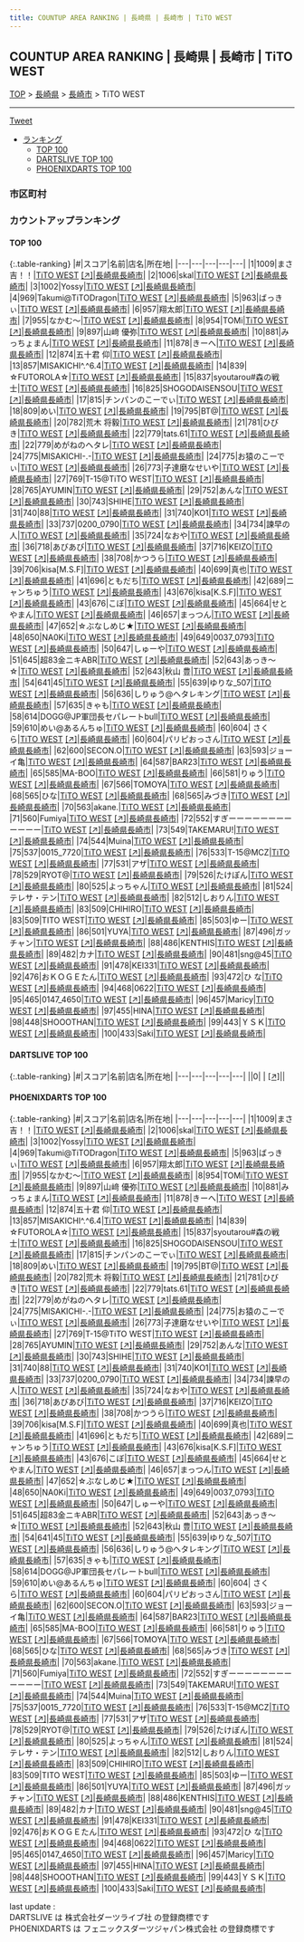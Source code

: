 ```yaml
---
title: COUNTUP AREA RANKING | 長崎県 | 長崎市 | TiTO WEST
---
```

## COUNTUP AREA RANKING | 長崎県 | 長崎市 | TiTO WEST

[TOP](/darts/rank/) > [長崎県](/darts/rank/長崎県/) > [長崎市](/darts/rank/長崎県/長崎市/) > TiTO WEST

___

<a href="https://twitter.com/share?ref_src=twsrc%5Etfw" data-text="COUNTUP AREA RANKING | 長崎県長崎市TiTO WEST" class="twitter-share-button" data-hashtags="DARTSLIVE,PHOENIXDARTS,darts,ダーツ" data-show-count="false">Tweet</a>

* [ランキング](#カウントアップランキング)
    * [TOP 100](#top-100)
    * [DARTSLIVE TOP 100](#dartslive-top-100)
    * [PHOENIXDARTS TOP 100](#phoenixdarts-top-100)

### 市区町村

<ul>

</ul>

### カウントアップランキング

#### TOP 100



{:.table-ranking}
|#|スコア|名前|店名|所在地|
|---|---|---|---|---|
|1|1009|<span class="rank-name-pd">まさ吉！！</span>|<a href="/darts/rank/shops/7920.html">TiTO WEST</a> <a href="https://vs.phoenixdarts.com/jp/shop/shopDetailInfo/s_7920?s_seq=7920">[↗]</a>|<a href="/darts/rank/長崎県/長崎市">長崎県長崎市</a>|
|2|1006|<span class="rank-name-pd">skal</span>|<a href="/darts/rank/shops/7920.html">TiTO WEST</a> <a href="https://vs.phoenixdarts.com/jp/shop/shopDetailInfo/s_7920?s_seq=7920">[↗]</a>|<a href="/darts/rank/長崎県/長崎市">長崎県長崎市</a>|
|3|1002|<span class="rank-name-pd">Yossy</span>|<a href="/darts/rank/shops/7920.html">TiTO WEST</a> <a href="https://vs.phoenixdarts.com/jp/shop/shopDetailInfo/s_7920?s_seq=7920">[↗]</a>|<a href="/darts/rank/長崎県/長崎市">長崎県長崎市</a>|
|4|969|<span class="rank-name-pd">Takumi@TiTODragon</span>|<a href="/darts/rank/shops/7920.html">TiTO WEST</a> <a href="https://vs.phoenixdarts.com/jp/shop/shopDetailInfo/s_7920?s_seq=7920">[↗]</a>|<a href="/darts/rank/長崎県/長崎市">長崎県長崎市</a>|
|5|963|<span class="rank-name-pd">ばっきぃ</span>|<a href="/darts/rank/shops/7920.html">TiTO WEST</a> <a href="https://vs.phoenixdarts.com/jp/shop/shopDetailInfo/s_7920?s_seq=7920">[↗]</a>|<a href="/darts/rank/長崎県/長崎市">長崎県長崎市</a>|
|6|957|<span class="rank-name-pd">翔太郎</span>|<a href="/darts/rank/shops/7920.html">TiTO WEST</a> <a href="https://vs.phoenixdarts.com/jp/shop/shopDetailInfo/s_7920?s_seq=7920">[↗]</a>|<a href="/darts/rank/長崎県/長崎市">長崎県長崎市</a>|
|7|955|<span class="rank-name-pd">なかむ〜</span>|<a href="/darts/rank/shops/7920.html">TiTO WEST</a> <a href="https://vs.phoenixdarts.com/jp/shop/shopDetailInfo/s_7920?s_seq=7920">[↗]</a>|<a href="/darts/rank/長崎県/長崎市">長崎県長崎市</a>|
|8|954|<span class="rank-name-pd">TOMi</span>|<a href="/darts/rank/shops/7920.html">TiTO WEST</a> <a href="https://vs.phoenixdarts.com/jp/shop/shopDetailInfo/s_7920?s_seq=7920">[↗]</a>|<a href="/darts/rank/長崎県/長崎市">長崎県長崎市</a>|
|9|897|<span class="rank-name-pd">山﨑 優弥</span>|<a href="/darts/rank/shops/7920.html">TiTO WEST</a> <a href="https://vs.phoenixdarts.com/jp/shop/shopDetailInfo/s_7920?s_seq=7920">[↗]</a>|<a href="/darts/rank/長崎県/長崎市">長崎県長崎市</a>|
|10|881|<span class="rank-name-pd">みっちょまん</span>|<a href="/darts/rank/shops/7920.html">TiTO WEST</a> <a href="https://vs.phoenixdarts.com/jp/shop/shopDetailInfo/s_7920?s_seq=7920">[↗]</a>|<a href="/darts/rank/長崎県/長崎市">長崎県長崎市</a>|
|11|878|<span class="rank-name-pd">きーへ</span>|<a href="/darts/rank/shops/7920.html">TiTO WEST</a> <a href="https://vs.phoenixdarts.com/jp/shop/shopDetailInfo/s_7920?s_seq=7920">[↗]</a>|<a href="/darts/rank/長崎県/長崎市">長崎県長崎市</a>|
|12|874|<span class="rank-name-pd"><span class="pro-icon-pd"></span>五十君 仰</span>|<a href="/darts/rank/shops/7920.html">TiTO WEST</a> <a href="https://vs.phoenixdarts.com/jp/shop/shopDetailInfo/s_7920?s_seq=7920">[↗]</a>|<a href="/darts/rank/長崎県/長崎市">長崎県長崎市</a>|
|13|857|<span class="rank-name-pd">MISAKICHI^.^6.4</span>|<a href="/darts/rank/shops/7920.html">TiTO WEST</a> <a href="https://vs.phoenixdarts.com/jp/shop/shopDetailInfo/s_7920?s_seq=7920">[↗]</a>|<a href="/darts/rank/長崎県/長崎市">長崎県長崎市</a>|
|14|839|<span class="rank-name-pd">☆FUTOROLA☆</span>|<a href="/darts/rank/shops/7920.html">TiTO WEST</a> <a href="https://vs.phoenixdarts.com/jp/shop/shopDetailInfo/s_7920?s_seq=7920">[↗]</a>|<a href="/darts/rank/長崎県/長崎市">長崎県長崎市</a>|
|15|837|<span class="rank-name-pd">syoutarou#森の戦士</span>|<a href="/darts/rank/shops/7920.html">TiTO WEST</a> <a href="https://vs.phoenixdarts.com/jp/shop/shopDetailInfo/s_7920?s_seq=7920">[↗]</a>|<a href="/darts/rank/長崎県/長崎市">長崎県長崎市</a>|
|16|825|<span class="rank-name-pd">SHOGODAISENSOU</span>|<a href="/darts/rank/shops/7920.html">TiTO WEST</a> <a href="https://vs.phoenixdarts.com/jp/shop/shopDetailInfo/s_7920?s_seq=7920">[↗]</a>|<a href="/darts/rank/長崎県/長崎市">長崎県長崎市</a>|
|17|815|<span class="rank-name-pd">チンパンのこーでぃ</span>|<a href="/darts/rank/shops/7920.html">TiTO WEST</a> <a href="https://vs.phoenixdarts.com/jp/shop/shopDetailInfo/s_7920?s_seq=7920">[↗]</a>|<a href="/darts/rank/長崎県/長崎市">長崎県長崎市</a>|
|18|809|<span class="rank-name-pd">めい</span>|<a href="/darts/rank/shops/7920.html">TiTO WEST</a> <a href="https://vs.phoenixdarts.com/jp/shop/shopDetailInfo/s_7920?s_seq=7920">[↗]</a>|<a href="/darts/rank/長崎県/長崎市">長崎県長崎市</a>|
|19|795|<span class="rank-name-pd">BT@</span>|<a href="/darts/rank/shops/7920.html">TiTO WEST</a> <a href="https://vs.phoenixdarts.com/jp/shop/shopDetailInfo/s_7920?s_seq=7920">[↗]</a>|<a href="/darts/rank/長崎県/長崎市">長崎県長崎市</a>|
|20|782|<span class="rank-name-pd">荒木 将毅</span>|<a href="/darts/rank/shops/7920.html">TiTO WEST</a> <a href="https://vs.phoenixdarts.com/jp/shop/shopDetailInfo/s_7920?s_seq=7920">[↗]</a>|<a href="/darts/rank/長崎県/長崎市">長崎県長崎市</a>|
|21|781|<span class="rank-name-pd">ひびき</span>|<a href="/darts/rank/shops/7920.html">TiTO WEST</a> <a href="https://vs.phoenixdarts.com/jp/shop/shopDetailInfo/s_7920?s_seq=7920">[↗]</a>|<a href="/darts/rank/長崎県/長崎市">長崎県長崎市</a>|
|22|779|<span class="rank-name-pd">tats.61</span>|<a href="/darts/rank/shops/7920.html">TiTO WEST</a> <a href="https://vs.phoenixdarts.com/jp/shop/shopDetailInfo/s_7920?s_seq=7920">[↗]</a>|<a href="/darts/rank/長崎県/長崎市">長崎県長崎市</a>|
|22|779|<span class="rank-name-pd">めがねのヘタレ</span>|<a href="/darts/rank/shops/7920.html">TiTO WEST</a> <a href="https://vs.phoenixdarts.com/jp/shop/shopDetailInfo/s_7920?s_seq=7920">[↗]</a>|<a href="/darts/rank/長崎県/長崎市">長崎県長崎市</a>|
|24|775|<span class="rank-name-pd">MISAKICHI-.-</span>|<a href="/darts/rank/shops/7920.html">TiTO WEST</a> <a href="https://vs.phoenixdarts.com/jp/shop/shopDetailInfo/s_7920?s_seq=7920">[↗]</a>|<a href="/darts/rank/長崎県/長崎市">長崎県長崎市</a>|
|24|775|<span class="rank-name-pd">お猿のこーでぃ</span>|<a href="/darts/rank/shops/7920.html">TiTO WEST</a> <a href="https://vs.phoenixdarts.com/jp/shop/shopDetailInfo/s_7920?s_seq=7920">[↗]</a>|<a href="/darts/rank/長崎県/長崎市">長崎県長崎市</a>|
|26|773|<span class="rank-name-pd">子達磨なせいや</span>|<a href="/darts/rank/shops/7920.html">TiTO WEST</a> <a href="https://vs.phoenixdarts.com/jp/shop/shopDetailInfo/s_7920?s_seq=7920">[↗]</a>|<a href="/darts/rank/長崎県/長崎市">長崎県長崎市</a>|
|27|769|<span class="rank-name-pd">T-15@TiTO WEST</span>|<a href="/darts/rank/shops/7920.html">TiTO WEST</a> <a href="https://vs.phoenixdarts.com/jp/shop/shopDetailInfo/s_7920?s_seq=7920">[↗]</a>|<a href="/darts/rank/長崎県/長崎市">長崎県長崎市</a>|
|28|765|<span class="rank-name-pd">AYUMIN</span>|<a href="/darts/rank/shops/7920.html">TiTO WEST</a> <a href="https://vs.phoenixdarts.com/jp/shop/shopDetailInfo/s_7920?s_seq=7920">[↗]</a>|<a href="/darts/rank/長崎県/長崎市">長崎県長崎市</a>|
|29|752|<span class="rank-name-pd">あんな</span>|<a href="/darts/rank/shops/7920.html">TiTO WEST</a> <a href="https://vs.phoenixdarts.com/jp/shop/shopDetailInfo/s_7920?s_seq=7920">[↗]</a>|<a href="/darts/rank/長崎県/長崎市">長崎県長崎市</a>|
|30|743|<span class="rank-name-pd">SHIHE</span>|<a href="/darts/rank/shops/7920.html">TiTO WEST</a> <a href="https://vs.phoenixdarts.com/jp/shop/shopDetailInfo/s_7920?s_seq=7920">[↗]</a>|<a href="/darts/rank/長崎県/長崎市">長崎県長崎市</a>|
|31|740|<span class="rank-name-pd">88</span>|<a href="/darts/rank/shops/7920.html">TiTO WEST</a> <a href="https://vs.phoenixdarts.com/jp/shop/shopDetailInfo/s_7920?s_seq=7920">[↗]</a>|<a href="/darts/rank/長崎県/長崎市">長崎県長崎市</a>|
|31|740|<span class="rank-name-pd">KO1</span>|<a href="/darts/rank/shops/7920.html">TiTO WEST</a> <a href="https://vs.phoenixdarts.com/jp/shop/shopDetailInfo/s_7920?s_seq=7920">[↗]</a>|<a href="/darts/rank/長崎県/長崎市">長崎県長崎市</a>|
|33|737|<span class="rank-name-pd">0200_0790</span>|<a href="/darts/rank/shops/7920.html">TiTO WEST</a> <a href="https://vs.phoenixdarts.com/jp/shop/shopDetailInfo/s_7920?s_seq=7920">[↗]</a>|<a href="/darts/rank/長崎県/長崎市">長崎県長崎市</a>|
|34|734|<span class="rank-name-pd">諫早の人</span>|<a href="/darts/rank/shops/7920.html">TiTO WEST</a> <a href="https://vs.phoenixdarts.com/jp/shop/shopDetailInfo/s_7920?s_seq=7920">[↗]</a>|<a href="/darts/rank/長崎県/長崎市">長崎県長崎市</a>|
|35|724|<span class="rank-name-pd">なおや</span>|<a href="/darts/rank/shops/7920.html">TiTO WEST</a> <a href="https://vs.phoenixdarts.com/jp/shop/shopDetailInfo/s_7920?s_seq=7920">[↗]</a>|<a href="/darts/rank/長崎県/長崎市">長崎県長崎市</a>|
|36|718|<span class="rank-name-pd">あびあび</span>|<a href="/darts/rank/shops/7920.html">TiTO WEST</a> <a href="https://vs.phoenixdarts.com/jp/shop/shopDetailInfo/s_7920?s_seq=7920">[↗]</a>|<a href="/darts/rank/長崎県/長崎市">長崎県長崎市</a>|
|37|716|<span class="rank-name-pd">KEIZO</span>|<a href="/darts/rank/shops/7920.html">TiTO WEST</a> <a href="https://vs.phoenixdarts.com/jp/shop/shopDetailInfo/s_7920?s_seq=7920">[↗]</a>|<a href="/darts/rank/長崎県/長崎市">長崎県長崎市</a>|
|38|708|<span class="rank-name-pd">かつうら</span>|<a href="/darts/rank/shops/7920.html">TiTO WEST</a> <a href="https://vs.phoenixdarts.com/jp/shop/shopDetailInfo/s_7920?s_seq=7920">[↗]</a>|<a href="/darts/rank/長崎県/長崎市">長崎県長崎市</a>|
|39|706|<span class="rank-name-pd">kisa[M.S.F]</span>|<a href="/darts/rank/shops/7920.html">TiTO WEST</a> <a href="https://vs.phoenixdarts.com/jp/shop/shopDetailInfo/s_7920?s_seq=7920">[↗]</a>|<a href="/darts/rank/長崎県/長崎市">長崎県長崎市</a>|
|40|699|<span class="rank-name-pd">真也</span>|<a href="/darts/rank/shops/7920.html">TiTO WEST</a> <a href="https://vs.phoenixdarts.com/jp/shop/shopDetailInfo/s_7920?s_seq=7920">[↗]</a>|<a href="/darts/rank/長崎県/長崎市">長崎県長崎市</a>|
|41|696|<span class="rank-name-pd">ともだち</span>|<a href="/darts/rank/shops/7920.html">TiTO WEST</a> <a href="https://vs.phoenixdarts.com/jp/shop/shopDetailInfo/s_7920?s_seq=7920">[↗]</a>|<a href="/darts/rank/長崎県/長崎市">長崎県長崎市</a>|
|42|689|<span class="rank-name-pd">ニャンちゅう</span>|<a href="/darts/rank/shops/7920.html">TiTO WEST</a> <a href="https://vs.phoenixdarts.com/jp/shop/shopDetailInfo/s_7920?s_seq=7920">[↗]</a>|<a href="/darts/rank/長崎県/長崎市">長崎県長崎市</a>|
|43|676|<span class="rank-name-pd">kisa[K.S.F]</span>|<a href="/darts/rank/shops/7920.html">TiTO WEST</a> <a href="https://vs.phoenixdarts.com/jp/shop/shopDetailInfo/s_7920?s_seq=7920">[↗]</a>|<a href="/darts/rank/長崎県/長崎市">長崎県長崎市</a>|
|43|676|<span class="rank-name-pd">こぼ</span>|<a href="/darts/rank/shops/7920.html">TiTO WEST</a> <a href="https://vs.phoenixdarts.com/jp/shop/shopDetailInfo/s_7920?s_seq=7920">[↗]</a>|<a href="/darts/rank/長崎県/長崎市">長崎県長崎市</a>|
|45|664|<span class="rank-name-pd">せとやまん</span>|<a href="/darts/rank/shops/7920.html">TiTO WEST</a> <a href="https://vs.phoenixdarts.com/jp/shop/shopDetailInfo/s_7920?s_seq=7920">[↗]</a>|<a href="/darts/rank/長崎県/長崎市">長崎県長崎市</a>|
|46|657|<span class="rank-name-pd">まっつん</span>|<a href="/darts/rank/shops/7920.html">TiTO WEST</a> <a href="https://vs.phoenixdarts.com/jp/shop/shopDetailInfo/s_7920?s_seq=7920">[↗]</a>|<a href="/darts/rank/長崎県/長崎市">長崎県長崎市</a>|
|47|652|<span class="rank-name-pd">☆ぶなしめじ★</span>|<a href="/darts/rank/shops/7920.html">TiTO WEST</a> <a href="https://vs.phoenixdarts.com/jp/shop/shopDetailInfo/s_7920?s_seq=7920">[↗]</a>|<a href="/darts/rank/長崎県/長崎市">長崎県長崎市</a>|
|48|650|<span class="rank-name-pd">NA0Ki</span>|<a href="/darts/rank/shops/7920.html">TiTO WEST</a> <a href="https://vs.phoenixdarts.com/jp/shop/shopDetailInfo/s_7920?s_seq=7920">[↗]</a>|<a href="/darts/rank/長崎県/長崎市">長崎県長崎市</a>|
|49|649|<span class="rank-name-pd">0037_0793</span>|<a href="/darts/rank/shops/7920.html">TiTO WEST</a> <a href="https://vs.phoenixdarts.com/jp/shop/shopDetailInfo/s_7920?s_seq=7920">[↗]</a>|<a href="/darts/rank/長崎県/長崎市">長崎県長崎市</a>|
|50|647|<span class="rank-name-pd">しゅーや</span>|<a href="/darts/rank/shops/7920.html">TiTO WEST</a> <a href="https://vs.phoenixdarts.com/jp/shop/shopDetailInfo/s_7920?s_seq=7920">[↗]</a>|<a href="/darts/rank/長崎県/長崎市">長崎県長崎市</a>|
|51|645|<span class="rank-name-pd">超83金ニキABR</span>|<a href="/darts/rank/shops/7920.html">TiTO WEST</a> <a href="https://vs.phoenixdarts.com/jp/shop/shopDetailInfo/s_7920?s_seq=7920">[↗]</a>|<a href="/darts/rank/長崎県/長崎市">長崎県長崎市</a>|
|52|643|<span class="rank-name-pd">あっき～☆</span>|<a href="/darts/rank/shops/7920.html">TiTO WEST</a> <a href="https://vs.phoenixdarts.com/jp/shop/shopDetailInfo/s_7920?s_seq=7920">[↗]</a>|<a href="/darts/rank/長崎県/長崎市">長崎県長崎市</a>|
|52|643|<span class="rank-name-pd"><span class="pro-icon-pd"></span>秋山 豊</span>|<a href="/darts/rank/shops/7920.html">TiTO WEST</a> <a href="https://vs.phoenixdarts.com/jp/shop/shopDetailInfo/s_7920?s_seq=7920">[↗]</a>|<a href="/darts/rank/長崎県/長崎市">長崎県長崎市</a>|
|54|641|<span class="rank-name-pd">45</span>|<a href="/darts/rank/shops/7920.html">TiTO WEST</a> <a href="https://vs.phoenixdarts.com/jp/shop/shopDetailInfo/s_7920?s_seq=7920">[↗]</a>|<a href="/darts/rank/長崎県/長崎市">長崎県長崎市</a>|
|55|639|<span class="rank-name-pd">ゆりな_507</span>|<a href="/darts/rank/shops/7920.html">TiTO WEST</a> <a href="https://vs.phoenixdarts.com/jp/shop/shopDetailInfo/s_7920?s_seq=7920">[↗]</a>|<a href="/darts/rank/長崎県/長崎市">長崎県長崎市</a>|
|56|636|<span class="rank-name-pd">しりゅう@ヘタレキング</span>|<a href="/darts/rank/shops/7920.html">TiTO WEST</a> <a href="https://vs.phoenixdarts.com/jp/shop/shopDetailInfo/s_7920?s_seq=7920">[↗]</a>|<a href="/darts/rank/長崎県/長崎市">長崎県長崎市</a>|
|57|635|<span class="rank-name-pd">きゃも</span>|<a href="/darts/rank/shops/7920.html">TiTO WEST</a> <a href="https://vs.phoenixdarts.com/jp/shop/shopDetailInfo/s_7920?s_seq=7920">[↗]</a>|<a href="/darts/rank/長崎県/長崎市">長崎県長崎市</a>|
|58|614|<span class="rank-name-pd">DOGG@JP軍団長セパレートbull</span>|<a href="/darts/rank/shops/7920.html">TiTO WEST</a> <a href="https://vs.phoenixdarts.com/jp/shop/shopDetailInfo/s_7920?s_seq=7920">[↗]</a>|<a href="/darts/rank/長崎県/長崎市">長崎県長崎市</a>|
|59|610|<span class="rank-name-pd">めい@あるんちゅ</span>|<a href="/darts/rank/shops/7920.html">TiTO WEST</a> <a href="https://vs.phoenixdarts.com/jp/shop/shopDetailInfo/s_7920?s_seq=7920">[↗]</a>|<a href="/darts/rank/長崎県/長崎市">長崎県長崎市</a>|
|60|604|<span class="rank-name-pd"> さくら</span>|<a href="/darts/rank/shops/7920.html">TiTO WEST</a> <a href="https://vs.phoenixdarts.com/jp/shop/shopDetailInfo/s_7920?s_seq=7920">[↗]</a>|<a href="/darts/rank/長崎県/長崎市">長崎県長崎市</a>|
|60|604|<span class="rank-name-pd">パリピおっさん</span>|<a href="/darts/rank/shops/7920.html">TiTO WEST</a> <a href="https://vs.phoenixdarts.com/jp/shop/shopDetailInfo/s_7920?s_seq=7920">[↗]</a>|<a href="/darts/rank/長崎県/長崎市">長崎県長崎市</a>|
|62|600|<span class="rank-name-pd">SECON.O</span>|<a href="/darts/rank/shops/7920.html">TiTO WEST</a> <a href="https://vs.phoenixdarts.com/jp/shop/shopDetailInfo/s_7920?s_seq=7920">[↗]</a>|<a href="/darts/rank/長崎県/長崎市">長崎県長崎市</a>|
|63|593|<span class="rank-name-pd">ジョーイ亀</span>|<a href="/darts/rank/shops/7920.html">TiTO WEST</a> <a href="https://vs.phoenixdarts.com/jp/shop/shopDetailInfo/s_7920?s_seq=7920">[↗]</a>|<a href="/darts/rank/長崎県/長崎市">長崎県長崎市</a>|
|64|587|<span class="rank-name-pd">BAR23</span>|<a href="/darts/rank/shops/7920.html">TiTO WEST</a> <a href="https://vs.phoenixdarts.com/jp/shop/shopDetailInfo/s_7920?s_seq=7920">[↗]</a>|<a href="/darts/rank/長崎県/長崎市">長崎県長崎市</a>|
|65|585|<span class="rank-name-pd">MA-BOO</span>|<a href="/darts/rank/shops/7920.html">TiTO WEST</a> <a href="https://vs.phoenixdarts.com/jp/shop/shopDetailInfo/s_7920?s_seq=7920">[↗]</a>|<a href="/darts/rank/長崎県/長崎市">長崎県長崎市</a>|
|66|581|<span class="rank-name-pd">りゅう</span>|<a href="/darts/rank/shops/7920.html">TiTO WEST</a> <a href="https://vs.phoenixdarts.com/jp/shop/shopDetailInfo/s_7920?s_seq=7920">[↗]</a>|<a href="/darts/rank/長崎県/長崎市">長崎県長崎市</a>|
|67|566|<span class="rank-name-pd">TOMOYA</span>|<a href="/darts/rank/shops/7920.html">TiTO WEST</a> <a href="https://vs.phoenixdarts.com/jp/shop/shopDetailInfo/s_7920?s_seq=7920">[↗]</a>|<a href="/darts/rank/長崎県/長崎市">長崎県長崎市</a>|
|68|565|<span class="rank-name-pd">ひな</span>|<a href="/darts/rank/shops/7920.html">TiTO WEST</a> <a href="https://vs.phoenixdarts.com/jp/shop/shopDetailInfo/s_7920?s_seq=7920">[↗]</a>|<a href="/darts/rank/長崎県/長崎市">長崎県長崎市</a>|
|68|565|<span class="rank-name-pd">みづき</span>|<a href="/darts/rank/shops/7920.html">TiTO WEST</a> <a href="https://vs.phoenixdarts.com/jp/shop/shopDetailInfo/s_7920?s_seq=7920">[↗]</a>|<a href="/darts/rank/長崎県/長崎市">長崎県長崎市</a>|
|70|563|<span class="rank-name-pd">akane.</span>|<a href="/darts/rank/shops/7920.html">TiTO WEST</a> <a href="https://vs.phoenixdarts.com/jp/shop/shopDetailInfo/s_7920?s_seq=7920">[↗]</a>|<a href="/darts/rank/長崎県/長崎市">長崎県長崎市</a>|
|71|560|<span class="rank-name-pd">Fumiya</span>|<a href="/darts/rank/shops/7920.html">TiTO WEST</a> <a href="https://vs.phoenixdarts.com/jp/shop/shopDetailInfo/s_7920?s_seq=7920">[↗]</a>|<a href="/darts/rank/長崎県/長崎市">長崎県長崎市</a>|
|72|552|<span class="rank-name-pd">すぎーーーーーーーーーーーー</span>|<a href="/darts/rank/shops/7920.html">TiTO WEST</a> <a href="https://vs.phoenixdarts.com/jp/shop/shopDetailInfo/s_7920?s_seq=7920">[↗]</a>|<a href="/darts/rank/長崎県/長崎市">長崎県長崎市</a>|
|73|549|<span class="rank-name-pd">TAKEMARU!</span>|<a href="/darts/rank/shops/7920.html">TiTO WEST</a> <a href="https://vs.phoenixdarts.com/jp/shop/shopDetailInfo/s_7920?s_seq=7920">[↗]</a>|<a href="/darts/rank/長崎県/長崎市">長崎県長崎市</a>|
|74|544|<span class="rank-name-pd">Muina</span>|<a href="/darts/rank/shops/7920.html">TiTO WEST</a> <a href="https://vs.phoenixdarts.com/jp/shop/shopDetailInfo/s_7920?s_seq=7920">[↗]</a>|<a href="/darts/rank/長崎県/長崎市">長崎県長崎市</a>|
|75|537|<span class="rank-name-pd">0015_7720</span>|<a href="/darts/rank/shops/7920.html">TiTO WEST</a> <a href="https://vs.phoenixdarts.com/jp/shop/shopDetailInfo/s_7920?s_seq=7920">[↗]</a>|<a href="/darts/rank/長崎県/長崎市">長崎県長崎市</a>|
|76|533|<span class="rank-name-pd">T-15@MCZ</span>|<a href="/darts/rank/shops/7920.html">TiTO WEST</a> <a href="https://vs.phoenixdarts.com/jp/shop/shopDetailInfo/s_7920?s_seq=7920">[↗]</a>|<a href="/darts/rank/長崎県/長崎市">長崎県長崎市</a>|
|77|531|<span class="rank-name-pd">アザ</span>|<a href="/darts/rank/shops/7920.html">TiTO WEST</a> <a href="https://vs.phoenixdarts.com/jp/shop/shopDetailInfo/s_7920?s_seq=7920">[↗]</a>|<a href="/darts/rank/長崎県/長崎市">長崎県長崎市</a>|
|78|529|<span class="rank-name-pd">RYOT@</span>|<a href="/darts/rank/shops/7920.html">TiTO WEST</a> <a href="https://vs.phoenixdarts.com/jp/shop/shopDetailInfo/s_7920?s_seq=7920">[↗]</a>|<a href="/darts/rank/長崎県/長崎市">長崎県長崎市</a>|
|79|526|<span class="rank-name-pd">たけぽん</span>|<a href="/darts/rank/shops/7920.html">TiTO WEST</a> <a href="https://vs.phoenixdarts.com/jp/shop/shopDetailInfo/s_7920?s_seq=7920">[↗]</a>|<a href="/darts/rank/長崎県/長崎市">長崎県長崎市</a>|
|80|525|<span class="rank-name-pd">よっちゃん</span>|<a href="/darts/rank/shops/7920.html">TiTO WEST</a> <a href="https://vs.phoenixdarts.com/jp/shop/shopDetailInfo/s_7920?s_seq=7920">[↗]</a>|<a href="/darts/rank/長崎県/長崎市">長崎県長崎市</a>|
|81|524|<span class="rank-name-pd">テレサ・テン</span>|<a href="/darts/rank/shops/7920.html">TiTO WEST</a> <a href="https://vs.phoenixdarts.com/jp/shop/shopDetailInfo/s_7920?s_seq=7920">[↗]</a>|<a href="/darts/rank/長崎県/長崎市">長崎県長崎市</a>|
|82|512|<span class="rank-name-pd">しおりん</span>|<a href="/darts/rank/shops/7920.html">TiTO WEST</a> <a href="https://vs.phoenixdarts.com/jp/shop/shopDetailInfo/s_7920?s_seq=7920">[↗]</a>|<a href="/darts/rank/長崎県/長崎市">長崎県長崎市</a>|
|83|509|<span class="rank-name-pd">CHIHIRO</span>|<a href="/darts/rank/shops/7920.html">TiTO WEST</a> <a href="https://vs.phoenixdarts.com/jp/shop/shopDetailInfo/s_7920?s_seq=7920">[↗]</a>|<a href="/darts/rank/長崎県/長崎市">長崎県長崎市</a>|
|83|509|<span class="rank-name-pd">TITO WEST</span>|<a href="/darts/rank/shops/7920.html">TiTO WEST</a> <a href="https://vs.phoenixdarts.com/jp/shop/shopDetailInfo/s_7920?s_seq=7920">[↗]</a>|<a href="/darts/rank/長崎県/長崎市">長崎県長崎市</a>|
|85|503|<span class="rank-name-pd">ゆー</span>|<a href="/darts/rank/shops/7920.html">TiTO WEST</a> <a href="https://vs.phoenixdarts.com/jp/shop/shopDetailInfo/s_7920?s_seq=7920">[↗]</a>|<a href="/darts/rank/長崎県/長崎市">長崎県長崎市</a>|
|86|501|<span class="rank-name-pd">YUYA</span>|<a href="/darts/rank/shops/7920.html">TiTO WEST</a> <a href="https://vs.phoenixdarts.com/jp/shop/shopDetailInfo/s_7920?s_seq=7920">[↗]</a>|<a href="/darts/rank/長崎県/長崎市">長崎県長崎市</a>|
|87|496|<span class="rank-name-pd">ガッチャン</span>|<a href="/darts/rank/shops/7920.html">TiTO WEST</a> <a href="https://vs.phoenixdarts.com/jp/shop/shopDetailInfo/s_7920?s_seq=7920">[↗]</a>|<a href="/darts/rank/長崎県/長崎市">長崎県長崎市</a>|
|88|486|<span class="rank-name-pd">KENTHIS</span>|<a href="/darts/rank/shops/7920.html">TiTO WEST</a> <a href="https://vs.phoenixdarts.com/jp/shop/shopDetailInfo/s_7920?s_seq=7920">[↗]</a>|<a href="/darts/rank/長崎県/長崎市">長崎県長崎市</a>|
|89|482|<span class="rank-name-pd">カナ</span>|<a href="/darts/rank/shops/7920.html">TiTO WEST</a> <a href="https://vs.phoenixdarts.com/jp/shop/shopDetailInfo/s_7920?s_seq=7920">[↗]</a>|<a href="/darts/rank/長崎県/長崎市">長崎県長崎市</a>|
|90|481|<span class="rank-name-pd">sng@45</span>|<a href="/darts/rank/shops/7920.html">TiTO WEST</a> <a href="https://vs.phoenixdarts.com/jp/shop/shopDetailInfo/s_7920?s_seq=7920">[↗]</a>|<a href="/darts/rank/長崎県/長崎市">長崎県長崎市</a>|
|91|478|<span class="rank-name-pd">KEI331</span>|<a href="/darts/rank/shops/7920.html">TiTO WEST</a> <a href="https://vs.phoenixdarts.com/jp/shop/shopDetailInfo/s_7920?s_seq=7920">[↗]</a>|<a href="/darts/rank/長崎県/長崎市">長崎県長崎市</a>|
|92|476|<span class="rank-name-pd">おＫＯＧＥたん</span>|<a href="/darts/rank/shops/7920.html">TiTO WEST</a> <a href="https://vs.phoenixdarts.com/jp/shop/shopDetailInfo/s_7920?s_seq=7920">[↗]</a>|<a href="/darts/rank/長崎県/長崎市">長崎県長崎市</a>|
|93|472|<span class="rank-name-pd">ひ な</span>|<a href="/darts/rank/shops/7920.html">TiTO WEST</a> <a href="https://vs.phoenixdarts.com/jp/shop/shopDetailInfo/s_7920?s_seq=7920">[↗]</a>|<a href="/darts/rank/長崎県/長崎市">長崎県長崎市</a>|
|94|468|<span class="rank-name-pd">0622</span>|<a href="/darts/rank/shops/7920.html">TiTO WEST</a> <a href="https://vs.phoenixdarts.com/jp/shop/shopDetailInfo/s_7920?s_seq=7920">[↗]</a>|<a href="/darts/rank/長崎県/長崎市">長崎県長崎市</a>|
|95|465|<span class="rank-name-pd">0147_4650</span>|<a href="/darts/rank/shops/7920.html">TiTO WEST</a> <a href="https://vs.phoenixdarts.com/jp/shop/shopDetailInfo/s_7920?s_seq=7920">[↗]</a>|<a href="/darts/rank/長崎県/長崎市">長崎県長崎市</a>|
|96|457|<span class="rank-name-pd">Maricy</span>|<a href="/darts/rank/shops/7920.html">TiTO WEST</a> <a href="https://vs.phoenixdarts.com/jp/shop/shopDetailInfo/s_7920?s_seq=7920">[↗]</a>|<a href="/darts/rank/長崎県/長崎市">長崎県長崎市</a>|
|97|455|<span class="rank-name-pd">HINA</span>|<a href="/darts/rank/shops/7920.html">TiTO WEST</a> <a href="https://vs.phoenixdarts.com/jp/shop/shopDetailInfo/s_7920?s_seq=7920">[↗]</a>|<a href="/darts/rank/長崎県/長崎市">長崎県長崎市</a>|
|98|448|<span class="rank-name-pd">SHOOOTHAN</span>|<a href="/darts/rank/shops/7920.html">TiTO WEST</a> <a href="https://vs.phoenixdarts.com/jp/shop/shopDetailInfo/s_7920?s_seq=7920">[↗]</a>|<a href="/darts/rank/長崎県/長崎市">長崎県長崎市</a>|
|99|443|<span class="rank-name-pd">ＹＳＫ</span>|<a href="/darts/rank/shops/7920.html">TiTO WEST</a> <a href="https://vs.phoenixdarts.com/jp/shop/shopDetailInfo/s_7920?s_seq=7920">[↗]</a>|<a href="/darts/rank/長崎県/長崎市">長崎県長崎市</a>|
|100|433|<span class="rank-name-pd">Saki</span>|<a href="/darts/rank/shops/7920.html">TiTO WEST</a> <a href="https://vs.phoenixdarts.com/jp/shop/shopDetailInfo/s_7920?s_seq=7920">[↗]</a>|<a href="/darts/rank/長崎県/長崎市">長崎県長崎市</a>|


#### DARTSLIVE TOP 100



{:.table-ranking}
|#|スコア|名前|店名|所在地|
|---|---|---|---|---|
||0|<span class="rank-name-dl"> </span>|<a href="/darts/rank/shops/.html"></a> <a href="">[↗]</a>|<a href="/darts/rank//"></a>|


#### PHOENIXDARTS TOP 100



{:.table-ranking}
|#|スコア|名前|店名|所在地|
|---|---|---|---|---|
|1|1009|<span class="rank-name-pd">まさ吉！！</span>|<a href="/darts/rank/shops/7920.html">TiTO WEST</a> <a href="https://vs.phoenixdarts.com/jp/shop/shopDetailInfo/s_7920?s_seq=7920">[↗]</a>|<a href="/darts/rank/長崎県/長崎市">長崎県長崎市</a>|
|2|1006|<span class="rank-name-pd">skal</span>|<a href="/darts/rank/shops/7920.html">TiTO WEST</a> <a href="https://vs.phoenixdarts.com/jp/shop/shopDetailInfo/s_7920?s_seq=7920">[↗]</a>|<a href="/darts/rank/長崎県/長崎市">長崎県長崎市</a>|
|3|1002|<span class="rank-name-pd">Yossy</span>|<a href="/darts/rank/shops/7920.html">TiTO WEST</a> <a href="https://vs.phoenixdarts.com/jp/shop/shopDetailInfo/s_7920?s_seq=7920">[↗]</a>|<a href="/darts/rank/長崎県/長崎市">長崎県長崎市</a>|
|4|969|<span class="rank-name-pd">Takumi@TiTODragon</span>|<a href="/darts/rank/shops/7920.html">TiTO WEST</a> <a href="https://vs.phoenixdarts.com/jp/shop/shopDetailInfo/s_7920?s_seq=7920">[↗]</a>|<a href="/darts/rank/長崎県/長崎市">長崎県長崎市</a>|
|5|963|<span class="rank-name-pd">ばっきぃ</span>|<a href="/darts/rank/shops/7920.html">TiTO WEST</a> <a href="https://vs.phoenixdarts.com/jp/shop/shopDetailInfo/s_7920?s_seq=7920">[↗]</a>|<a href="/darts/rank/長崎県/長崎市">長崎県長崎市</a>|
|6|957|<span class="rank-name-pd">翔太郎</span>|<a href="/darts/rank/shops/7920.html">TiTO WEST</a> <a href="https://vs.phoenixdarts.com/jp/shop/shopDetailInfo/s_7920?s_seq=7920">[↗]</a>|<a href="/darts/rank/長崎県/長崎市">長崎県長崎市</a>|
|7|955|<span class="rank-name-pd">なかむ〜</span>|<a href="/darts/rank/shops/7920.html">TiTO WEST</a> <a href="https://vs.phoenixdarts.com/jp/shop/shopDetailInfo/s_7920?s_seq=7920">[↗]</a>|<a href="/darts/rank/長崎県/長崎市">長崎県長崎市</a>|
|8|954|<span class="rank-name-pd">TOMi</span>|<a href="/darts/rank/shops/7920.html">TiTO WEST</a> <a href="https://vs.phoenixdarts.com/jp/shop/shopDetailInfo/s_7920?s_seq=7920">[↗]</a>|<a href="/darts/rank/長崎県/長崎市">長崎県長崎市</a>|
|9|897|<span class="rank-name-pd">山﨑 優弥</span>|<a href="/darts/rank/shops/7920.html">TiTO WEST</a> <a href="https://vs.phoenixdarts.com/jp/shop/shopDetailInfo/s_7920?s_seq=7920">[↗]</a>|<a href="/darts/rank/長崎県/長崎市">長崎県長崎市</a>|
|10|881|<span class="rank-name-pd">みっちょまん</span>|<a href="/darts/rank/shops/7920.html">TiTO WEST</a> <a href="https://vs.phoenixdarts.com/jp/shop/shopDetailInfo/s_7920?s_seq=7920">[↗]</a>|<a href="/darts/rank/長崎県/長崎市">長崎県長崎市</a>|
|11|878|<span class="rank-name-pd">きーへ</span>|<a href="/darts/rank/shops/7920.html">TiTO WEST</a> <a href="https://vs.phoenixdarts.com/jp/shop/shopDetailInfo/s_7920?s_seq=7920">[↗]</a>|<a href="/darts/rank/長崎県/長崎市">長崎県長崎市</a>|
|12|874|<span class="rank-name-pd"><span class="pro-icon-pd"></span>五十君 仰</span>|<a href="/darts/rank/shops/7920.html">TiTO WEST</a> <a href="https://vs.phoenixdarts.com/jp/shop/shopDetailInfo/s_7920?s_seq=7920">[↗]</a>|<a href="/darts/rank/長崎県/長崎市">長崎県長崎市</a>|
|13|857|<span class="rank-name-pd">MISAKICHI^.^6.4</span>|<a href="/darts/rank/shops/7920.html">TiTO WEST</a> <a href="https://vs.phoenixdarts.com/jp/shop/shopDetailInfo/s_7920?s_seq=7920">[↗]</a>|<a href="/darts/rank/長崎県/長崎市">長崎県長崎市</a>|
|14|839|<span class="rank-name-pd">☆FUTOROLA☆</span>|<a href="/darts/rank/shops/7920.html">TiTO WEST</a> <a href="https://vs.phoenixdarts.com/jp/shop/shopDetailInfo/s_7920?s_seq=7920">[↗]</a>|<a href="/darts/rank/長崎県/長崎市">長崎県長崎市</a>|
|15|837|<span class="rank-name-pd">syoutarou#森の戦士</span>|<a href="/darts/rank/shops/7920.html">TiTO WEST</a> <a href="https://vs.phoenixdarts.com/jp/shop/shopDetailInfo/s_7920?s_seq=7920">[↗]</a>|<a href="/darts/rank/長崎県/長崎市">長崎県長崎市</a>|
|16|825|<span class="rank-name-pd">SHOGODAISENSOU</span>|<a href="/darts/rank/shops/7920.html">TiTO WEST</a> <a href="https://vs.phoenixdarts.com/jp/shop/shopDetailInfo/s_7920?s_seq=7920">[↗]</a>|<a href="/darts/rank/長崎県/長崎市">長崎県長崎市</a>|
|17|815|<span class="rank-name-pd">チンパンのこーでぃ</span>|<a href="/darts/rank/shops/7920.html">TiTO WEST</a> <a href="https://vs.phoenixdarts.com/jp/shop/shopDetailInfo/s_7920?s_seq=7920">[↗]</a>|<a href="/darts/rank/長崎県/長崎市">長崎県長崎市</a>|
|18|809|<span class="rank-name-pd">めい</span>|<a href="/darts/rank/shops/7920.html">TiTO WEST</a> <a href="https://vs.phoenixdarts.com/jp/shop/shopDetailInfo/s_7920?s_seq=7920">[↗]</a>|<a href="/darts/rank/長崎県/長崎市">長崎県長崎市</a>|
|19|795|<span class="rank-name-pd">BT@</span>|<a href="/darts/rank/shops/7920.html">TiTO WEST</a> <a href="https://vs.phoenixdarts.com/jp/shop/shopDetailInfo/s_7920?s_seq=7920">[↗]</a>|<a href="/darts/rank/長崎県/長崎市">長崎県長崎市</a>|
|20|782|<span class="rank-name-pd">荒木 将毅</span>|<a href="/darts/rank/shops/7920.html">TiTO WEST</a> <a href="https://vs.phoenixdarts.com/jp/shop/shopDetailInfo/s_7920?s_seq=7920">[↗]</a>|<a href="/darts/rank/長崎県/長崎市">長崎県長崎市</a>|
|21|781|<span class="rank-name-pd">ひびき</span>|<a href="/darts/rank/shops/7920.html">TiTO WEST</a> <a href="https://vs.phoenixdarts.com/jp/shop/shopDetailInfo/s_7920?s_seq=7920">[↗]</a>|<a href="/darts/rank/長崎県/長崎市">長崎県長崎市</a>|
|22|779|<span class="rank-name-pd">tats.61</span>|<a href="/darts/rank/shops/7920.html">TiTO WEST</a> <a href="https://vs.phoenixdarts.com/jp/shop/shopDetailInfo/s_7920?s_seq=7920">[↗]</a>|<a href="/darts/rank/長崎県/長崎市">長崎県長崎市</a>|
|22|779|<span class="rank-name-pd">めがねのヘタレ</span>|<a href="/darts/rank/shops/7920.html">TiTO WEST</a> <a href="https://vs.phoenixdarts.com/jp/shop/shopDetailInfo/s_7920?s_seq=7920">[↗]</a>|<a href="/darts/rank/長崎県/長崎市">長崎県長崎市</a>|
|24|775|<span class="rank-name-pd">MISAKICHI-.-</span>|<a href="/darts/rank/shops/7920.html">TiTO WEST</a> <a href="https://vs.phoenixdarts.com/jp/shop/shopDetailInfo/s_7920?s_seq=7920">[↗]</a>|<a href="/darts/rank/長崎県/長崎市">長崎県長崎市</a>|
|24|775|<span class="rank-name-pd">お猿のこーでぃ</span>|<a href="/darts/rank/shops/7920.html">TiTO WEST</a> <a href="https://vs.phoenixdarts.com/jp/shop/shopDetailInfo/s_7920?s_seq=7920">[↗]</a>|<a href="/darts/rank/長崎県/長崎市">長崎県長崎市</a>|
|26|773|<span class="rank-name-pd">子達磨なせいや</span>|<a href="/darts/rank/shops/7920.html">TiTO WEST</a> <a href="https://vs.phoenixdarts.com/jp/shop/shopDetailInfo/s_7920?s_seq=7920">[↗]</a>|<a href="/darts/rank/長崎県/長崎市">長崎県長崎市</a>|
|27|769|<span class="rank-name-pd">T-15@TiTO WEST</span>|<a href="/darts/rank/shops/7920.html">TiTO WEST</a> <a href="https://vs.phoenixdarts.com/jp/shop/shopDetailInfo/s_7920?s_seq=7920">[↗]</a>|<a href="/darts/rank/長崎県/長崎市">長崎県長崎市</a>|
|28|765|<span class="rank-name-pd">AYUMIN</span>|<a href="/darts/rank/shops/7920.html">TiTO WEST</a> <a href="https://vs.phoenixdarts.com/jp/shop/shopDetailInfo/s_7920?s_seq=7920">[↗]</a>|<a href="/darts/rank/長崎県/長崎市">長崎県長崎市</a>|
|29|752|<span class="rank-name-pd">あんな</span>|<a href="/darts/rank/shops/7920.html">TiTO WEST</a> <a href="https://vs.phoenixdarts.com/jp/shop/shopDetailInfo/s_7920?s_seq=7920">[↗]</a>|<a href="/darts/rank/長崎県/長崎市">長崎県長崎市</a>|
|30|743|<span class="rank-name-pd">SHIHE</span>|<a href="/darts/rank/shops/7920.html">TiTO WEST</a> <a href="https://vs.phoenixdarts.com/jp/shop/shopDetailInfo/s_7920?s_seq=7920">[↗]</a>|<a href="/darts/rank/長崎県/長崎市">長崎県長崎市</a>|
|31|740|<span class="rank-name-pd">88</span>|<a href="/darts/rank/shops/7920.html">TiTO WEST</a> <a href="https://vs.phoenixdarts.com/jp/shop/shopDetailInfo/s_7920?s_seq=7920">[↗]</a>|<a href="/darts/rank/長崎県/長崎市">長崎県長崎市</a>|
|31|740|<span class="rank-name-pd">KO1</span>|<a href="/darts/rank/shops/7920.html">TiTO WEST</a> <a href="https://vs.phoenixdarts.com/jp/shop/shopDetailInfo/s_7920?s_seq=7920">[↗]</a>|<a href="/darts/rank/長崎県/長崎市">長崎県長崎市</a>|
|33|737|<span class="rank-name-pd">0200_0790</span>|<a href="/darts/rank/shops/7920.html">TiTO WEST</a> <a href="https://vs.phoenixdarts.com/jp/shop/shopDetailInfo/s_7920?s_seq=7920">[↗]</a>|<a href="/darts/rank/長崎県/長崎市">長崎県長崎市</a>|
|34|734|<span class="rank-name-pd">諫早の人</span>|<a href="/darts/rank/shops/7920.html">TiTO WEST</a> <a href="https://vs.phoenixdarts.com/jp/shop/shopDetailInfo/s_7920?s_seq=7920">[↗]</a>|<a href="/darts/rank/長崎県/長崎市">長崎県長崎市</a>|
|35|724|<span class="rank-name-pd">なおや</span>|<a href="/darts/rank/shops/7920.html">TiTO WEST</a> <a href="https://vs.phoenixdarts.com/jp/shop/shopDetailInfo/s_7920?s_seq=7920">[↗]</a>|<a href="/darts/rank/長崎県/長崎市">長崎県長崎市</a>|
|36|718|<span class="rank-name-pd">あびあび</span>|<a href="/darts/rank/shops/7920.html">TiTO WEST</a> <a href="https://vs.phoenixdarts.com/jp/shop/shopDetailInfo/s_7920?s_seq=7920">[↗]</a>|<a href="/darts/rank/長崎県/長崎市">長崎県長崎市</a>|
|37|716|<span class="rank-name-pd">KEIZO</span>|<a href="/darts/rank/shops/7920.html">TiTO WEST</a> <a href="https://vs.phoenixdarts.com/jp/shop/shopDetailInfo/s_7920?s_seq=7920">[↗]</a>|<a href="/darts/rank/長崎県/長崎市">長崎県長崎市</a>|
|38|708|<span class="rank-name-pd">かつうら</span>|<a href="/darts/rank/shops/7920.html">TiTO WEST</a> <a href="https://vs.phoenixdarts.com/jp/shop/shopDetailInfo/s_7920?s_seq=7920">[↗]</a>|<a href="/darts/rank/長崎県/長崎市">長崎県長崎市</a>|
|39|706|<span class="rank-name-pd">kisa[M.S.F]</span>|<a href="/darts/rank/shops/7920.html">TiTO WEST</a> <a href="https://vs.phoenixdarts.com/jp/shop/shopDetailInfo/s_7920?s_seq=7920">[↗]</a>|<a href="/darts/rank/長崎県/長崎市">長崎県長崎市</a>|
|40|699|<span class="rank-name-pd">真也</span>|<a href="/darts/rank/shops/7920.html">TiTO WEST</a> <a href="https://vs.phoenixdarts.com/jp/shop/shopDetailInfo/s_7920?s_seq=7920">[↗]</a>|<a href="/darts/rank/長崎県/長崎市">長崎県長崎市</a>|
|41|696|<span class="rank-name-pd">ともだち</span>|<a href="/darts/rank/shops/7920.html">TiTO WEST</a> <a href="https://vs.phoenixdarts.com/jp/shop/shopDetailInfo/s_7920?s_seq=7920">[↗]</a>|<a href="/darts/rank/長崎県/長崎市">長崎県長崎市</a>|
|42|689|<span class="rank-name-pd">ニャンちゅう</span>|<a href="/darts/rank/shops/7920.html">TiTO WEST</a> <a href="https://vs.phoenixdarts.com/jp/shop/shopDetailInfo/s_7920?s_seq=7920">[↗]</a>|<a href="/darts/rank/長崎県/長崎市">長崎県長崎市</a>|
|43|676|<span class="rank-name-pd">kisa[K.S.F]</span>|<a href="/darts/rank/shops/7920.html">TiTO WEST</a> <a href="https://vs.phoenixdarts.com/jp/shop/shopDetailInfo/s_7920?s_seq=7920">[↗]</a>|<a href="/darts/rank/長崎県/長崎市">長崎県長崎市</a>|
|43|676|<span class="rank-name-pd">こぼ</span>|<a href="/darts/rank/shops/7920.html">TiTO WEST</a> <a href="https://vs.phoenixdarts.com/jp/shop/shopDetailInfo/s_7920?s_seq=7920">[↗]</a>|<a href="/darts/rank/長崎県/長崎市">長崎県長崎市</a>|
|45|664|<span class="rank-name-pd">せとやまん</span>|<a href="/darts/rank/shops/7920.html">TiTO WEST</a> <a href="https://vs.phoenixdarts.com/jp/shop/shopDetailInfo/s_7920?s_seq=7920">[↗]</a>|<a href="/darts/rank/長崎県/長崎市">長崎県長崎市</a>|
|46|657|<span class="rank-name-pd">まっつん</span>|<a href="/darts/rank/shops/7920.html">TiTO WEST</a> <a href="https://vs.phoenixdarts.com/jp/shop/shopDetailInfo/s_7920?s_seq=7920">[↗]</a>|<a href="/darts/rank/長崎県/長崎市">長崎県長崎市</a>|
|47|652|<span class="rank-name-pd">☆ぶなしめじ★</span>|<a href="/darts/rank/shops/7920.html">TiTO WEST</a> <a href="https://vs.phoenixdarts.com/jp/shop/shopDetailInfo/s_7920?s_seq=7920">[↗]</a>|<a href="/darts/rank/長崎県/長崎市">長崎県長崎市</a>|
|48|650|<span class="rank-name-pd">NA0Ki</span>|<a href="/darts/rank/shops/7920.html">TiTO WEST</a> <a href="https://vs.phoenixdarts.com/jp/shop/shopDetailInfo/s_7920?s_seq=7920">[↗]</a>|<a href="/darts/rank/長崎県/長崎市">長崎県長崎市</a>|
|49|649|<span class="rank-name-pd">0037_0793</span>|<a href="/darts/rank/shops/7920.html">TiTO WEST</a> <a href="https://vs.phoenixdarts.com/jp/shop/shopDetailInfo/s_7920?s_seq=7920">[↗]</a>|<a href="/darts/rank/長崎県/長崎市">長崎県長崎市</a>|
|50|647|<span class="rank-name-pd">しゅーや</span>|<a href="/darts/rank/shops/7920.html">TiTO WEST</a> <a href="https://vs.phoenixdarts.com/jp/shop/shopDetailInfo/s_7920?s_seq=7920">[↗]</a>|<a href="/darts/rank/長崎県/長崎市">長崎県長崎市</a>|
|51|645|<span class="rank-name-pd">超83金ニキABR</span>|<a href="/darts/rank/shops/7920.html">TiTO WEST</a> <a href="https://vs.phoenixdarts.com/jp/shop/shopDetailInfo/s_7920?s_seq=7920">[↗]</a>|<a href="/darts/rank/長崎県/長崎市">長崎県長崎市</a>|
|52|643|<span class="rank-name-pd">あっき～☆</span>|<a href="/darts/rank/shops/7920.html">TiTO WEST</a> <a href="https://vs.phoenixdarts.com/jp/shop/shopDetailInfo/s_7920?s_seq=7920">[↗]</a>|<a href="/darts/rank/長崎県/長崎市">長崎県長崎市</a>|
|52|643|<span class="rank-name-pd"><span class="pro-icon-pd"></span>秋山 豊</span>|<a href="/darts/rank/shops/7920.html">TiTO WEST</a> <a href="https://vs.phoenixdarts.com/jp/shop/shopDetailInfo/s_7920?s_seq=7920">[↗]</a>|<a href="/darts/rank/長崎県/長崎市">長崎県長崎市</a>|
|54|641|<span class="rank-name-pd">45</span>|<a href="/darts/rank/shops/7920.html">TiTO WEST</a> <a href="https://vs.phoenixdarts.com/jp/shop/shopDetailInfo/s_7920?s_seq=7920">[↗]</a>|<a href="/darts/rank/長崎県/長崎市">長崎県長崎市</a>|
|55|639|<span class="rank-name-pd">ゆりな_507</span>|<a href="/darts/rank/shops/7920.html">TiTO WEST</a> <a href="https://vs.phoenixdarts.com/jp/shop/shopDetailInfo/s_7920?s_seq=7920">[↗]</a>|<a href="/darts/rank/長崎県/長崎市">長崎県長崎市</a>|
|56|636|<span class="rank-name-pd">しりゅう@ヘタレキング</span>|<a href="/darts/rank/shops/7920.html">TiTO WEST</a> <a href="https://vs.phoenixdarts.com/jp/shop/shopDetailInfo/s_7920?s_seq=7920">[↗]</a>|<a href="/darts/rank/長崎県/長崎市">長崎県長崎市</a>|
|57|635|<span class="rank-name-pd">きゃも</span>|<a href="/darts/rank/shops/7920.html">TiTO WEST</a> <a href="https://vs.phoenixdarts.com/jp/shop/shopDetailInfo/s_7920?s_seq=7920">[↗]</a>|<a href="/darts/rank/長崎県/長崎市">長崎県長崎市</a>|
|58|614|<span class="rank-name-pd">DOGG@JP軍団長セパレートbull</span>|<a href="/darts/rank/shops/7920.html">TiTO WEST</a> <a href="https://vs.phoenixdarts.com/jp/shop/shopDetailInfo/s_7920?s_seq=7920">[↗]</a>|<a href="/darts/rank/長崎県/長崎市">長崎県長崎市</a>|
|59|610|<span class="rank-name-pd">めい@あるんちゅ</span>|<a href="/darts/rank/shops/7920.html">TiTO WEST</a> <a href="https://vs.phoenixdarts.com/jp/shop/shopDetailInfo/s_7920?s_seq=7920">[↗]</a>|<a href="/darts/rank/長崎県/長崎市">長崎県長崎市</a>|
|60|604|<span class="rank-name-pd"> さくら</span>|<a href="/darts/rank/shops/7920.html">TiTO WEST</a> <a href="https://vs.phoenixdarts.com/jp/shop/shopDetailInfo/s_7920?s_seq=7920">[↗]</a>|<a href="/darts/rank/長崎県/長崎市">長崎県長崎市</a>|
|60|604|<span class="rank-name-pd">パリピおっさん</span>|<a href="/darts/rank/shops/7920.html">TiTO WEST</a> <a href="https://vs.phoenixdarts.com/jp/shop/shopDetailInfo/s_7920?s_seq=7920">[↗]</a>|<a href="/darts/rank/長崎県/長崎市">長崎県長崎市</a>|
|62|600|<span class="rank-name-pd">SECON.O</span>|<a href="/darts/rank/shops/7920.html">TiTO WEST</a> <a href="https://vs.phoenixdarts.com/jp/shop/shopDetailInfo/s_7920?s_seq=7920">[↗]</a>|<a href="/darts/rank/長崎県/長崎市">長崎県長崎市</a>|
|63|593|<span class="rank-name-pd">ジョーイ亀</span>|<a href="/darts/rank/shops/7920.html">TiTO WEST</a> <a href="https://vs.phoenixdarts.com/jp/shop/shopDetailInfo/s_7920?s_seq=7920">[↗]</a>|<a href="/darts/rank/長崎県/長崎市">長崎県長崎市</a>|
|64|587|<span class="rank-name-pd">BAR23</span>|<a href="/darts/rank/shops/7920.html">TiTO WEST</a> <a href="https://vs.phoenixdarts.com/jp/shop/shopDetailInfo/s_7920?s_seq=7920">[↗]</a>|<a href="/darts/rank/長崎県/長崎市">長崎県長崎市</a>|
|65|585|<span class="rank-name-pd">MA-BOO</span>|<a href="/darts/rank/shops/7920.html">TiTO WEST</a> <a href="https://vs.phoenixdarts.com/jp/shop/shopDetailInfo/s_7920?s_seq=7920">[↗]</a>|<a href="/darts/rank/長崎県/長崎市">長崎県長崎市</a>|
|66|581|<span class="rank-name-pd">りゅう</span>|<a href="/darts/rank/shops/7920.html">TiTO WEST</a> <a href="https://vs.phoenixdarts.com/jp/shop/shopDetailInfo/s_7920?s_seq=7920">[↗]</a>|<a href="/darts/rank/長崎県/長崎市">長崎県長崎市</a>|
|67|566|<span class="rank-name-pd">TOMOYA</span>|<a href="/darts/rank/shops/7920.html">TiTO WEST</a> <a href="https://vs.phoenixdarts.com/jp/shop/shopDetailInfo/s_7920?s_seq=7920">[↗]</a>|<a href="/darts/rank/長崎県/長崎市">長崎県長崎市</a>|
|68|565|<span class="rank-name-pd">ひな</span>|<a href="/darts/rank/shops/7920.html">TiTO WEST</a> <a href="https://vs.phoenixdarts.com/jp/shop/shopDetailInfo/s_7920?s_seq=7920">[↗]</a>|<a href="/darts/rank/長崎県/長崎市">長崎県長崎市</a>|
|68|565|<span class="rank-name-pd">みづき</span>|<a href="/darts/rank/shops/7920.html">TiTO WEST</a> <a href="https://vs.phoenixdarts.com/jp/shop/shopDetailInfo/s_7920?s_seq=7920">[↗]</a>|<a href="/darts/rank/長崎県/長崎市">長崎県長崎市</a>|
|70|563|<span class="rank-name-pd">akane.</span>|<a href="/darts/rank/shops/7920.html">TiTO WEST</a> <a href="https://vs.phoenixdarts.com/jp/shop/shopDetailInfo/s_7920?s_seq=7920">[↗]</a>|<a href="/darts/rank/長崎県/長崎市">長崎県長崎市</a>|
|71|560|<span class="rank-name-pd">Fumiya</span>|<a href="/darts/rank/shops/7920.html">TiTO WEST</a> <a href="https://vs.phoenixdarts.com/jp/shop/shopDetailInfo/s_7920?s_seq=7920">[↗]</a>|<a href="/darts/rank/長崎県/長崎市">長崎県長崎市</a>|
|72|552|<span class="rank-name-pd">すぎーーーーーーーーーーーー</span>|<a href="/darts/rank/shops/7920.html">TiTO WEST</a> <a href="https://vs.phoenixdarts.com/jp/shop/shopDetailInfo/s_7920?s_seq=7920">[↗]</a>|<a href="/darts/rank/長崎県/長崎市">長崎県長崎市</a>|
|73|549|<span class="rank-name-pd">TAKEMARU!</span>|<a href="/darts/rank/shops/7920.html">TiTO WEST</a> <a href="https://vs.phoenixdarts.com/jp/shop/shopDetailInfo/s_7920?s_seq=7920">[↗]</a>|<a href="/darts/rank/長崎県/長崎市">長崎県長崎市</a>|
|74|544|<span class="rank-name-pd">Muina</span>|<a href="/darts/rank/shops/7920.html">TiTO WEST</a> <a href="https://vs.phoenixdarts.com/jp/shop/shopDetailInfo/s_7920?s_seq=7920">[↗]</a>|<a href="/darts/rank/長崎県/長崎市">長崎県長崎市</a>|
|75|537|<span class="rank-name-pd">0015_7720</span>|<a href="/darts/rank/shops/7920.html">TiTO WEST</a> <a href="https://vs.phoenixdarts.com/jp/shop/shopDetailInfo/s_7920?s_seq=7920">[↗]</a>|<a href="/darts/rank/長崎県/長崎市">長崎県長崎市</a>|
|76|533|<span class="rank-name-pd">T-15@MCZ</span>|<a href="/darts/rank/shops/7920.html">TiTO WEST</a> <a href="https://vs.phoenixdarts.com/jp/shop/shopDetailInfo/s_7920?s_seq=7920">[↗]</a>|<a href="/darts/rank/長崎県/長崎市">長崎県長崎市</a>|
|77|531|<span class="rank-name-pd">アザ</span>|<a href="/darts/rank/shops/7920.html">TiTO WEST</a> <a href="https://vs.phoenixdarts.com/jp/shop/shopDetailInfo/s_7920?s_seq=7920">[↗]</a>|<a href="/darts/rank/長崎県/長崎市">長崎県長崎市</a>|
|78|529|<span class="rank-name-pd">RYOT@</span>|<a href="/darts/rank/shops/7920.html">TiTO WEST</a> <a href="https://vs.phoenixdarts.com/jp/shop/shopDetailInfo/s_7920?s_seq=7920">[↗]</a>|<a href="/darts/rank/長崎県/長崎市">長崎県長崎市</a>|
|79|526|<span class="rank-name-pd">たけぽん</span>|<a href="/darts/rank/shops/7920.html">TiTO WEST</a> <a href="https://vs.phoenixdarts.com/jp/shop/shopDetailInfo/s_7920?s_seq=7920">[↗]</a>|<a href="/darts/rank/長崎県/長崎市">長崎県長崎市</a>|
|80|525|<span class="rank-name-pd">よっちゃん</span>|<a href="/darts/rank/shops/7920.html">TiTO WEST</a> <a href="https://vs.phoenixdarts.com/jp/shop/shopDetailInfo/s_7920?s_seq=7920">[↗]</a>|<a href="/darts/rank/長崎県/長崎市">長崎県長崎市</a>|
|81|524|<span class="rank-name-pd">テレサ・テン</span>|<a href="/darts/rank/shops/7920.html">TiTO WEST</a> <a href="https://vs.phoenixdarts.com/jp/shop/shopDetailInfo/s_7920?s_seq=7920">[↗]</a>|<a href="/darts/rank/長崎県/長崎市">長崎県長崎市</a>|
|82|512|<span class="rank-name-pd">しおりん</span>|<a href="/darts/rank/shops/7920.html">TiTO WEST</a> <a href="https://vs.phoenixdarts.com/jp/shop/shopDetailInfo/s_7920?s_seq=7920">[↗]</a>|<a href="/darts/rank/長崎県/長崎市">長崎県長崎市</a>|
|83|509|<span class="rank-name-pd">CHIHIRO</span>|<a href="/darts/rank/shops/7920.html">TiTO WEST</a> <a href="https://vs.phoenixdarts.com/jp/shop/shopDetailInfo/s_7920?s_seq=7920">[↗]</a>|<a href="/darts/rank/長崎県/長崎市">長崎県長崎市</a>|
|83|509|<span class="rank-name-pd">TITO WEST</span>|<a href="/darts/rank/shops/7920.html">TiTO WEST</a> <a href="https://vs.phoenixdarts.com/jp/shop/shopDetailInfo/s_7920?s_seq=7920">[↗]</a>|<a href="/darts/rank/長崎県/長崎市">長崎県長崎市</a>|
|85|503|<span class="rank-name-pd">ゆー</span>|<a href="/darts/rank/shops/7920.html">TiTO WEST</a> <a href="https://vs.phoenixdarts.com/jp/shop/shopDetailInfo/s_7920?s_seq=7920">[↗]</a>|<a href="/darts/rank/長崎県/長崎市">長崎県長崎市</a>|
|86|501|<span class="rank-name-pd">YUYA</span>|<a href="/darts/rank/shops/7920.html">TiTO WEST</a> <a href="https://vs.phoenixdarts.com/jp/shop/shopDetailInfo/s_7920?s_seq=7920">[↗]</a>|<a href="/darts/rank/長崎県/長崎市">長崎県長崎市</a>|
|87|496|<span class="rank-name-pd">ガッチャン</span>|<a href="/darts/rank/shops/7920.html">TiTO WEST</a> <a href="https://vs.phoenixdarts.com/jp/shop/shopDetailInfo/s_7920?s_seq=7920">[↗]</a>|<a href="/darts/rank/長崎県/長崎市">長崎県長崎市</a>|
|88|486|<span class="rank-name-pd">KENTHIS</span>|<a href="/darts/rank/shops/7920.html">TiTO WEST</a> <a href="https://vs.phoenixdarts.com/jp/shop/shopDetailInfo/s_7920?s_seq=7920">[↗]</a>|<a href="/darts/rank/長崎県/長崎市">長崎県長崎市</a>|
|89|482|<span class="rank-name-pd">カナ</span>|<a href="/darts/rank/shops/7920.html">TiTO WEST</a> <a href="https://vs.phoenixdarts.com/jp/shop/shopDetailInfo/s_7920?s_seq=7920">[↗]</a>|<a href="/darts/rank/長崎県/長崎市">長崎県長崎市</a>|
|90|481|<span class="rank-name-pd">sng@45</span>|<a href="/darts/rank/shops/7920.html">TiTO WEST</a> <a href="https://vs.phoenixdarts.com/jp/shop/shopDetailInfo/s_7920?s_seq=7920">[↗]</a>|<a href="/darts/rank/長崎県/長崎市">長崎県長崎市</a>|
|91|478|<span class="rank-name-pd">KEI331</span>|<a href="/darts/rank/shops/7920.html">TiTO WEST</a> <a href="https://vs.phoenixdarts.com/jp/shop/shopDetailInfo/s_7920?s_seq=7920">[↗]</a>|<a href="/darts/rank/長崎県/長崎市">長崎県長崎市</a>|
|92|476|<span class="rank-name-pd">おＫＯＧＥたん</span>|<a href="/darts/rank/shops/7920.html">TiTO WEST</a> <a href="https://vs.phoenixdarts.com/jp/shop/shopDetailInfo/s_7920?s_seq=7920">[↗]</a>|<a href="/darts/rank/長崎県/長崎市">長崎県長崎市</a>|
|93|472|<span class="rank-name-pd">ひ な</span>|<a href="/darts/rank/shops/7920.html">TiTO WEST</a> <a href="https://vs.phoenixdarts.com/jp/shop/shopDetailInfo/s_7920?s_seq=7920">[↗]</a>|<a href="/darts/rank/長崎県/長崎市">長崎県長崎市</a>|
|94|468|<span class="rank-name-pd">0622</span>|<a href="/darts/rank/shops/7920.html">TiTO WEST</a> <a href="https://vs.phoenixdarts.com/jp/shop/shopDetailInfo/s_7920?s_seq=7920">[↗]</a>|<a href="/darts/rank/長崎県/長崎市">長崎県長崎市</a>|
|95|465|<span class="rank-name-pd">0147_4650</span>|<a href="/darts/rank/shops/7920.html">TiTO WEST</a> <a href="https://vs.phoenixdarts.com/jp/shop/shopDetailInfo/s_7920?s_seq=7920">[↗]</a>|<a href="/darts/rank/長崎県/長崎市">長崎県長崎市</a>|
|96|457|<span class="rank-name-pd">Maricy</span>|<a href="/darts/rank/shops/7920.html">TiTO WEST</a> <a href="https://vs.phoenixdarts.com/jp/shop/shopDetailInfo/s_7920?s_seq=7920">[↗]</a>|<a href="/darts/rank/長崎県/長崎市">長崎県長崎市</a>|
|97|455|<span class="rank-name-pd">HINA</span>|<a href="/darts/rank/shops/7920.html">TiTO WEST</a> <a href="https://vs.phoenixdarts.com/jp/shop/shopDetailInfo/s_7920?s_seq=7920">[↗]</a>|<a href="/darts/rank/長崎県/長崎市">長崎県長崎市</a>|
|98|448|<span class="rank-name-pd">SHOOOTHAN</span>|<a href="/darts/rank/shops/7920.html">TiTO WEST</a> <a href="https://vs.phoenixdarts.com/jp/shop/shopDetailInfo/s_7920?s_seq=7920">[↗]</a>|<a href="/darts/rank/長崎県/長崎市">長崎県長崎市</a>|
|99|443|<span class="rank-name-pd">ＹＳＫ</span>|<a href="/darts/rank/shops/7920.html">TiTO WEST</a> <a href="https://vs.phoenixdarts.com/jp/shop/shopDetailInfo/s_7920?s_seq=7920">[↗]</a>|<a href="/darts/rank/長崎県/長崎市">長崎県長崎市</a>|
|100|433|<span class="rank-name-pd">Saki</span>|<a href="/darts/rank/shops/7920.html">TiTO WEST</a> <a href="https://vs.phoenixdarts.com/jp/shop/shopDetailInfo/s_7920?s_seq=7920">[↗]</a>|<a href="/darts/rank/長崎県/長崎市">長崎県長崎市</a>|


<div class="footer border-top border-gray-light mt-5 pt-3 text-right text-gray">
    last update : <span style="font-weight: italic" id="foot_last_modified"></span><br />
    DARTSLIVE は 株式会社ダーツライブ社 の登録商標です<br />
    PHOENIXDARTS は フェニックスダーツジャパン株式会社 の登録商標です<br />
</div>

<script src="https://cdnjs.cloudflare.com/ajax/libs/jquery.tablesorter/2.31.3/js/jquery.tablesorter.min.js" integrity="sha512-qzgd5cYSZcosqpzpn7zF2ZId8f/8CHmFKZ8j7mU4OUXTNRd5g+ZHBPsgKEwoqxCtdQvExE5LprwwPAgoicguNg==" crossorigin="anonymous" referrerpolicy="no-referrer"></script>
<link rel="stylesheet" href="https://cdnjs.cloudflare.com/ajax/libs/jquery.tablesorter/2.31.3/css/theme.default.min.css" integrity="sha512-wghhOJkjQX0Lh3NSWvNKeZ0ZpNn+SPVXX1Qyc9OCaogADktxrBiBdKGDoqVUOyhStvMBmJQ8ZdMHiR3wuEq8+w==" crossorigin="anonymous" referrerpolicy="no-referrer" />
<script>
$(function() {
    $(".table-ranking").tablesorter({sortList:[[0, 0]]});
    $("#foot_last_modified").text(formatDate(new Date(document.lastModified), 'yyyy-MM-dd HH:mm:ss'));
});
</script>

<script async src="https://platform.twitter.com/widgets.js" charset="utf-8"></script>
